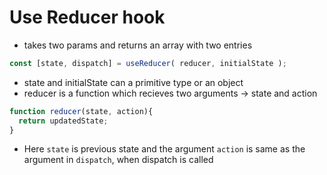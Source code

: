 # Use Reducer hook
- takes two params and returns an array with two entries
```js
const [state, dispatch] = useReducer( reducer, initialState );
```
- state and initialState can a primitive type or an object
- reducer is a function which recieves  two arguments -> state and action
```js
function reducer(state, action){
  return updatedState;
}
```
- Here `state` is previous state and the argument `action` is same as the argument in `dispatch`, when dispatch is called

